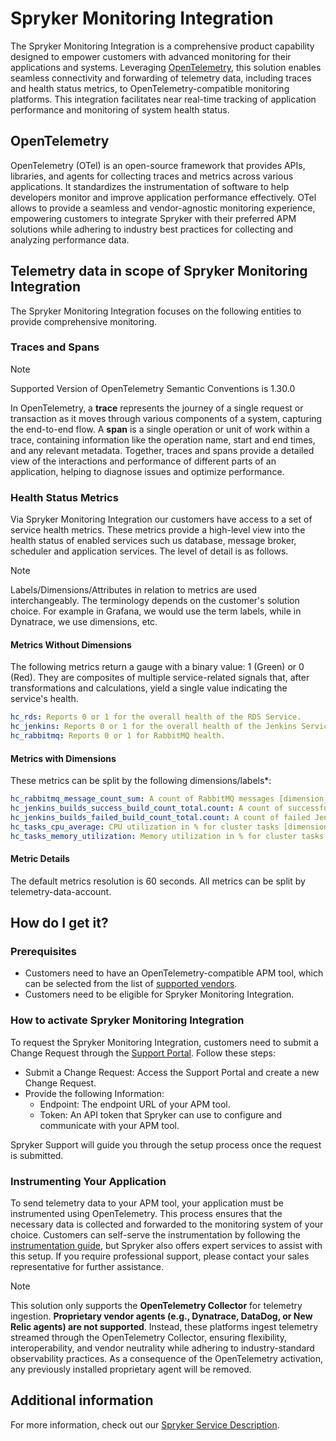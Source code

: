 # Spryker Monitoring Integration
The Spryker Monitoring Integration is a comprehensive product capability designed to empower customers with advanced monitoring for their applications and systems. Leveraging [OpenTelemetry](https://opentelemetry.io/), this solution enables seamless connectivity and forwarding of telemetry data, including traces and health status metrics, to OpenTelemetry-compatible monitoring platforms. This integration facilitates near real-time tracking of application performance and monitoring of system health status.

## OpenTelemetry
OpenTelemetry (OTel) is an open-source framework that provides APIs, libraries, and agents for collecting traces and metrics across various applications. It standardizes the instrumentation of software to help developers monitor and improve application performance effectively. OTel allows to provide a seamless and vendor-agnostic monitoring experience, empowering customers to integrate Spryker with their preferred APM solutions while adhering to industry best practices for collecting and analyzing performance data.

## Telemetry data in scope of Spryker Monitoring Integration

The Spryker Monitoring Integration focuses on the following entities to provide comprehensive monitoring.

### Traces and Spans
> [!NOTE]
> Supported Version of OpenTelemetry Semantic Conventions is 1.30.0

In OpenTelemetry, a **trace** represents the journey of a single request or transaction as it moves through various components of a system, capturing the end-to-end flow. A **span** is a single operation or unit of work within a trace, containing information like the operation name, start and end times, and any relevant metadata. Together, traces and spans provide a detailed view of the interactions and performance of different parts of an application, helping to diagnose issues and optimize performance.

### Health Status Metrics
Via Spryker Monitoring Integration our customers have access to a set of service health metrics. These metrics provide a high-level view into the health status of enabled services such us database, message broker, scheduler and application services. The level of detail is as follows.

> [!NOTE]
> Labels/Dimensions/Attributes in relation to metrics are used interchangeably. The terminology depends on the customer's solution choice. For example in Grafana, we would use the term labels, while in Dynatrace, we use dimensions, etc.

#### Metrics Without Dimensions
The following metrics return a gauge with a binary value: 1 (Green) or 0 (Red). They are composites of multiple service-related signals that, after transformations and calculations, yield a single value indicating the service's health.

```yaml
hc_rds: Reports 0 or 1 for the overall health of the RDS Service.
hc_jenkins: Reports 0 or 1 for the overall health of the Jenkins Service.
hc_rabbitmq: Reports 0 or 1 for RabbitMQ health.
```

#### Metrics with Dimensions
These metrics can be split by the following dimensions/labels*:
```yaml
hc_rabbitmq_message_count_sum: A count of RabbitMQ messages [dimension_queue, dimension_virtualhost].
hc_jenkins_builds_success_build_count_total.count: A count of successful Jenkins jobs [jenkins_job].
hc_jenkins_builds_failed_build_count_total.count: A count of failed Jenkins jobs [jenkins_job].
hc_tasks_cpu_average: CPU utilization in % for cluster tasks [dimension_clustername, dimension_servicename].
hc_tasks_memory_utilization: Memory utilization in % for cluster tasks [dimension_clustername, dimension_servicename].
```
#### Metric Details
The default metrics resolution is 60 seconds. All metrics can be split by telemetry-data-account.

## How do I get it?
### Prerequisites
- Customers need to have an OpenTelemetry-compatible APM tool, which can be selected from the list of [supported vendors](https://opentelemetry.io/ecosystem/vendors/). <br>
- Customers need to be eligible for Spryker Monitoring Integration.

### How to activate Spryker Monitoring Integration
To request the Spryker Monitoring Integration, customers need to submit a Change Request through the [Support Portal](https://support.spryker.com/). Follow these steps:

- Submit a Change Request: Access the Support Portal and create a new Change Request.
- Provide the following Information:
  - Endpoint: The endpoint URL of your APM tool.
  - Token: An API token that Spryker can use to configure and communicate with your APM tool.

Spryker Support will guide you through the setup process once the request is submitted.

### Instrumenting Your Application
To send telemetry data to your APM tool, your application must be instrumented using OpenTelemetry. This process ensures that the necessary data is collected and forwarded to the monitoring system of your choice.
Customers can self-serve the instrumentation by following the [instrumentation guide](/docs/ca/dev/opentelemetry/how-to-instrument.md#integration), but Spryker also offers expert services to assist with this setup. If you require professional support, please contact your sales representative for further assistance.

> [!NOTE]
>This solution only supports the **OpenTelemetry Collector** for telemetry ingestion. **Proprietary vendor agents (e.g., Dynatrace, DataDog, or New Relic agents) are not supported**. Instead, these platforms ingest telemetry streamed through the OpenTelemetry Collector, ensuring flexibility, interoperability, and vendor neutrality while adhering to industry-standard observability practices. As a consequence of the OpenTelemetry activation, any previously installed proprietary agent will be removed.

## Additional information
For more information, check out our [Spryker Service Description](https://spryker.com/ssd/).

